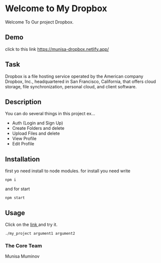# Welcome to My Dropbox

Welcome To Our project Dropbox.

## Demo

click to this link https://munisa-dropbox.netlify.app/

## Task

Dropbox is a file hosting service operated by the American company Dropbox, Inc., headquartered in San Francisco, California, that offers cloud storage, file synchronization, personal cloud, and client software.

## Description

You can do several things in this project ex...

- Auth (Login and Sign Up)
- Create Folders and delete
- Upload Files and delete
- View Profile
- Edit Profile

## Installation

first yo need install to node modules. for install you need write

```
npm i
```

and for start

```
npm start
```

## Usage

Click on the <a href="https://munisa-dropbox.netlify.app/">link </a> and try it.

```
./my_project argument1 argument2
```

### The Core Team

Munisa Muminov
